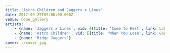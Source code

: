 ```yaml
---
title: 'Astro Children and Jaggers x Lines'
date: 2017-09-29T09:00:00.000Z
venue: none_gallery
artists:
    - {name: 'Jaggers x Lines', vid: [{title: 'Come to Rest', link: L3QkBjE0IsM}, {link: cwGwqzY8rA4}]}
    - {name: 'Astro Children', vid: [{title: 'When You Lose', link: 86EMAeJVRJ4}, {title: 'While I Appreciate Your Concern', link: k8kE_gqnq34}, {title: 'Straight From My Heart', link: 73edLNeWqec}, {title: 'Play It As It Lays and Boys Encourage Female Rivalry', link: mSGf_NuY4Ec}]}
    - {name: 'Ridge Jaggers'}
cover: ./cover.jpg
---
```

